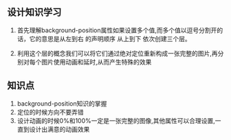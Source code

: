 ## 设计知识学习

1. 首先理解background-position属性如果设置多个值,而多个值以逗号分割开的话，它的意思是从左到右 的声明顺序 从上到下 依次创建三个层。

2. 利用这个层的概念我们可以将它们通过绝对定位重新构成一张完整的图片,再分别对每个图片使用动画和延时,从而产生特殊的效果

## 知识点

1. background-position知识的掌握
2. 定位的时候方向不要弄错
3. 设计动画的时候0%和100%一定是一张完整的图像,其他属性可以合理设置,一直到设计出满意的动画效果

